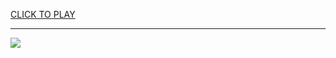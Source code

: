 
<a href="https://premium76.site?title=apple_and_snake_game&ref=12M">CLICK TO PLAY</a></h3>
<hr>

<a href="https://premium76.site?title=apple_and_snake_game&ref=12M"><img src="https://clearcache.store/games.png"></a>


